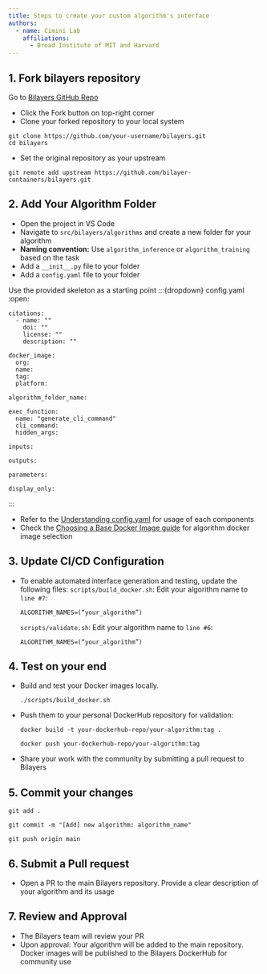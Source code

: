 ```yaml
---
title: Steps to create your custom algorithm's interface
authors:
  - name: Cimini Lab
    affiliations:
      - Broad Institute of MIT and Harvard
---
```


## 1. Fork bilayers repository
Go to [Bilayers GitHub Repo](https://github.com/bilayer-containers/bilayers/tree/main)
- Click the Fork button on top-right corner
- Clone your forked repository to your local system
```{code} yaml
git clone https://github.com/your-username/bilayers.git
cd bilayers
```
- Set the original repository as your upstream
```{code} yaml
git remote add upstream https://github.com/bilayer-containers/bilayers.git
```

## 2. Add Your Algorithm Folder
- Open the project in VS Code
- Navigate to `src/bilayers/algorithms` and create a new folder for your algorithm
- **Naming convention:** Use `algorithm_inference` or `algorithm_training` based on the task 
- Add a `__init__.py` file to your folder
- Add a `config.yaml` file to your folder 

Use the provided skeleton as a starting point
:::{dropdown} config.yaml
:open:
```{code} yaml
citations:
  - name: ""
    doi: ""
    license: ""
    description: ""

docker_image:
  org:
  name:
  tag:
  platform:

algorithm_folder_name:

exec_function:
  name: "generate_cli_command"
  cli_command:
  hidden_args:

inputs:

outputs:

parameters:

display_only:
```
:::

- Refer to the [Understanding config.yaml](/understanding-config) for usage of each components
- Check the [Choosing a Base Docker Image guide](/right-base-docker-image) for algorithm docker image selection

## 3. Update CI/CD Configuration
- To enable automated interface generation and testing, update the following files:
  `scripts/build_docker.sh`: Edit your algorithm name to `line #7`:
  ```{code}
  ALGORITHM_NAMES=(“your_algorithm”)
  ```
  `scripts/validate.sh`: Edit your algorithm name to `line #6`:
  ```{code}
  ALGORITHM_NAMES=(“your_algorithm”)
  ```

## 4. Test on your end 
- Build and test your Docker images locally. 
  ```{code}
  ./scripts/build_docker.sh
  ```
- Push them to your personal DockerHub repository for validation:
  ```{code}
  docker build -t your-dockerhub-repo/your-algorithm:tag .
  ```
  ```{code}
  docker push your-dockerhub-repo/your-algorithm:tag
  ```
- Share your work with the community by submitting a pull request to Bilayers

## 5. Commit your changes
  ```{code}
  git add .
  ```
  ```{code}
  git commit -m "[Add] new algorithm: algorithm_name"
  ```
  ```{code}
  git push origin main
  ```

## 6. Submit a Pull request
- Open a PR to the main Bilayers repository. Provide a clear description of your algorithm and its usage

## 7. Review and Approval
- The Bilayers team will review your PR
- Upon approval:
    Your algorithm will be added to the main repository.
    Docker images will be published to the Bilayers DockerHub for community use
<!-- 
## Next Steps
For more details, check the Bilayers Contribution Guide or use the issue tracker for support -->